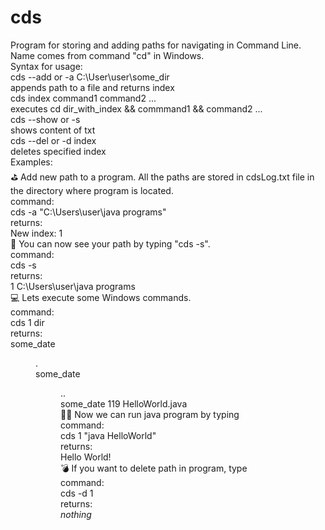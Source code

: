 # cds
<p1> Program for storing and adding paths for navigating in Command Line. Name comes from command "cd" in Windows. <br /> <p1/>
Syntax for usage: <br />
  cds --add or -a C:\User\user\some_dir <br /> 
      appends path to a file and returns index <br /> 
  cds index command1 command2 ... <br />
      executes cd dir_with_index && commmand1 && command2 ... <br />
  cds --show or -s <br />
      shows content of txt <br />
  cds --del or -d index <br />
      deletes specified index <br />
Examples: <br />
  ⛳ Add new path to a program. All the paths are stored in cdsLog.txt file in the directory where program is located. <br />
  command: <br />
    cds -a "C:\Users\user\java programs" <br />
  returns: <br />
    New index: 1 <br />
  👀 You can now see your path by typing "cds -s". <br />
  command: <br />
    cds -s <br />
  returns: <br />
    1 C:\Users\user\java programs <br />
  💻 Lets execute some Windows commands. <br />
  command: <br />
    cds 1 dir <br />
  returns: <br />
   some_date   <DIR>          . <br />
   some_date   <DIR>          .. <br />
   some_date   119 HelloWorld.java <br />
  🏃‍♂️ Now we can run java program by typing <br />
  command: <br />
    cds 1 "java HelloWorld" <br />
  returns: <br />
    Hello World! <br />
  💣 If you want to delete path in program, type <br />
  command: <br />
    cds -d 1 <br />
  returns: <br />
    *nothing* <br />
   
    
  
      
